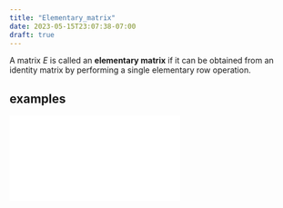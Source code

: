 ```yaml
---
title: "Elementary_matrix"
date: 2023-05-15T23:07:38-07:00
draft: true
---
```


A matrix $E$ is called an **elementary matrix** if it can be obtained from an identity matrix by performing a single elementary row operation.

## examples

![](/posts/linear_algebra/chapter1/elementary_matrix.md)